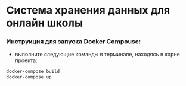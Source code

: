 # Система хранения данных для онлайн школы

### Инструкция для запуска Docker Compouse:
 * выполните следующие команды в терминале, находясь в корне проекта:
 ```bash 
docker-compose build
docker-compose up
```
 
 
